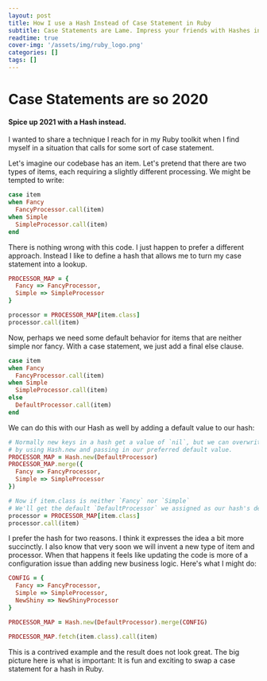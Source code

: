 ```yaml
---
layout: post
title: How I use a Hash Instead of Case Statement in Ruby 
subtitle: Case Statements are Lame. Impress your friends with Hashes instead. 
readtime: true
cover-img: '/assets/img/ruby_logo.png'
categories: []
tags: []
---
```


# Case Statements are so 2020

#### Spice up 2021 with a Hash instead.

I wanted to share a technique I reach for in my Ruby toolkit when I find myself in a situation that calls for some sort of case statement.

Let's imagine our codebase has an item. Let's pretend that there are two types of items, each requiring a slightly different processing. We might be tempted to write:

```ruby
case item
when Fancy
  FancyProcessor.call(item)
when Simple
  SimpleProcessor.call(item)
end
```

There is nothing wrong with this code. I just happen to prefer a different approach. Instead I like to define a hash that allows me to turn my case statement into a lookup.

```ruby
PROCESSOR_MAP = {
  Fancy => FancyProcessor,
  Simple => SimpleProcessor
}

processor = PROCESSOR_MAP[item.class]
processor.call(item)
```

Now, perhaps we need some default behavior for items that are neither simple nor fancy. With a case statement, we just add a final else clause.

```ruby
case item
when Fancy
  FancyProcessor.call(item)
when Simple
  SimpleProcessor.call(item)
else
  DefaultProcessor.call(item)
end
```

We can do this with our Hash as well by adding a default value to our hash:

```ruby
# Normally new keys in a hash get a value of `nil`, but we can overwrite this
# by using Hash.new and passing in our preferred default value.
PROCESSOR_MAP = Hash.new(DefaultProcessor)
PROCESSOR_MAP.merge({
  Fancy => FancyProcessor,
  Simple => SimpleProcessor
})

# Now if item.class is neither `Fancy` nor `Simple`
# We'll get the default `DefaultProcessor` we assigned as our hash's default value.
processor = PROCESSOR_MAP[item.class]
processor.call(item)
```

I prefer the hash for two reasons. I think it expresses the idea a bit more succinctly. I also know that very soon we will invent a new type of item and processor. When that happens it feels like updating the code is more of a configuration issue than adding new business logic. Here's what I might do:

```ruby
CONFIG = { 
  Fancy => FancyProcessor,
  Simple => SimpleProcessor,
  NewShiny => NewShinyProcessor
}

PROCESSOR_MAP = Hash.new(DefaultProcessor).merge(CONFIG)

PROCESSOR_MAP.fetch(item.class).call(item)
```

This is a contrived example and the result does not look great. The big picture here is what is important: It is fun and exciting to swap a case statement for a hash in Ruby.